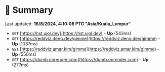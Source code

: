 # 📖 Summary
Last updated: **16/8/2024, 4:10:08 PTG "Asia/Kuala_Lumpur"**

- `GET` [https://hst.ujol.dev](https://hst.ujol.dev) - **Up** (543ms)
- `GET` [https://reddviz.deno.dev/gimme](https://reddviz.deno.dev/gimme) - **Up** (1037ms)
- `GET` [https://reddviz.amar.kim/gimme](https://reddviz.amar.kim/gimme) - **Up** (550ms)
- `GET` [https://dumb.onrender.com](https://dumb.onrender.com) - **Up** (277ms)
